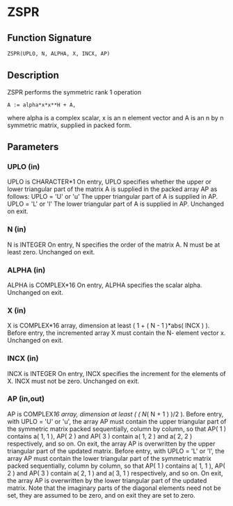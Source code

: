 # ZSPR

## Function Signature

```fortran
ZSPR(UPLO, N, ALPHA, X, INCX, AP)
```

## Description


 ZSPR    performs the symmetric rank 1 operation

    A := alpha*x*x**H + A,

 where alpha is a complex scalar, x is an n element vector and A is an
 n by n symmetric matrix, supplied in packed form.

## Parameters

### UPLO (in)

UPLO is CHARACTER*1 On entry, UPLO specifies whether the upper or lower triangular part of the matrix A is supplied in the packed array AP as follows: UPLO = 'U' or 'u' The upper triangular part of A is supplied in AP. UPLO = 'L' or 'l' The lower triangular part of A is supplied in AP. Unchanged on exit.

### N (in)

N is INTEGER On entry, N specifies the order of the matrix A. N must be at least zero. Unchanged on exit.

### ALPHA (in)

ALPHA is COMPLEX*16 On entry, ALPHA specifies the scalar alpha. Unchanged on exit.

### X (in)

X is COMPLEX*16 array, dimension at least ( 1 + ( N - 1 )*abs( INCX ) ). Before entry, the incremented array X must contain the N- element vector x. Unchanged on exit.

### INCX (in)

INCX is INTEGER On entry, INCX specifies the increment for the elements of X. INCX must not be zero. Unchanged on exit.

### AP (in,out)

AP is COMPLEX*16 array, dimension at least ( ( N*( N + 1 ) )/2 ). Before entry, with UPLO = 'U' or 'u', the array AP must contain the upper triangular part of the symmetric matrix packed sequentially, column by column, so that AP( 1 ) contains a( 1, 1 ), AP( 2 ) and AP( 3 ) contain a( 1, 2 ) and a( 2, 2 ) respectively, and so on. On exit, the array AP is overwritten by the upper triangular part of the updated matrix. Before entry, with UPLO = 'L' or 'l', the array AP must contain the lower triangular part of the symmetric matrix packed sequentially, column by column, so that AP( 1 ) contains a( 1, 1 ), AP( 2 ) and AP( 3 ) contain a( 2, 1 ) and a( 3, 1 ) respectively, and so on. On exit, the array AP is overwritten by the lower triangular part of the updated matrix. Note that the imaginary parts of the diagonal elements need not be set, they are assumed to be zero, and on exit they are set to zero.

